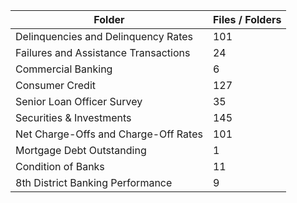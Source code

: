 | Folder                               |   Files / Folders |
|--------------------------------------|-------------------|
| Delinquencies and Delinquency Rates  |               101 |
| Failures and Assistance Transactions |                24 |
| Commercial Banking                   |                 6 |
| Consumer Credit                      |               127 |
| Senior Loan Officer Survey           |                35 |
| Securities & Investments             |               145 |
| Net Charge-Offs and Charge-Off Rates |               101 |
| Mortgage Debt Outstanding            |                 1 |
| Condition of Banks                   |                11 |
| 8th District Banking Performance     |                 9 |